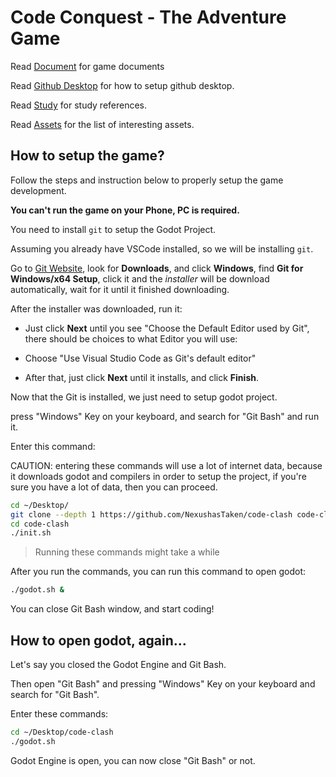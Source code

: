 # Code Conquest - The Adventure Game

Read [Document](./docs/README.md) for game documents

Read [Github Desktop](./docs/guide/git.md) for how to setup github desktop.

Read [Study](./docs/guide/study.md) for study references.

Read [Assets](./docs/assets/assets.md) for the list of interesting assets.

## How to setup the game?

Follow the steps and instruction below to properly setup the game development.

**You can't run the game on your Phone, PC is required.**

You need to install `git` to setup the Godot Project.

Assuming you already have VSCode installed, so we will be installing `git`.

Go to [Git Website](https://git-scm.com/downloads), look for **Downloads**, and click **Windows**, find **Git for Windows/x64 Setup**, click it and the *installer* will be download automatically, wait for it until it finished downloading.

After the installer was downloaded, run it:

- Just click **Next** until you see "Choose the Default Editor used by Git", there should be choices to what Editor you will use:

 - Choose "Use Visual Studio Code as Git's default editor"

 - After that, just click **Next** until it installs, and click **Finish**.

Now that the Git is installed, we just need to setup godot project.

press "Windows" Key on your keyboard, and search for "Git Bash" and run it.

Enter this command:

CAUTION: entering these commands will use a lot of internet data, because it downloads godot and compilers in order to setup the project, if you're sure you have a lot of data, then you can proceed.

```bash
cd ~/Desktop/
git clone --depth 1 https://github.com/NexushasTaken/code-clash code-clash
cd code-clash
./init.sh
```

> Running these commands might take a while

After you run the commands, you can run this command to open godot:

```bash
./godot.sh &
```

You can close Git Bash window, and start coding!

## How to open godot, again...

Let's say you closed the Godot Engine and Git Bash.

Then open "Git Bash" and pressing "Windows" Key on your keyboard and search for "Git Bash".

Enter these commands:

```bash
cd ~/Desktop/code-clash
./godot.sh
```

Godot Engine is open, you can now close "Git Bash" or not.
